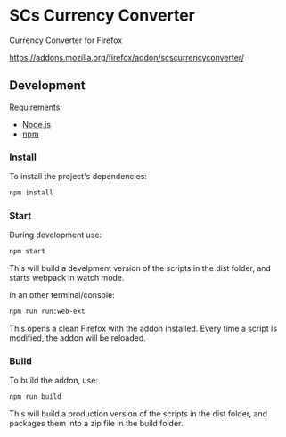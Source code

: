 # SCs Currency Converter

Currency Converter for Firefox

https://addons.mozilla.org/firefox/addon/scscurrencyconverter/

## Development

Requirements:

- [Node.js](https://nodejs.org/)
- [npm](https://github.com/npm/cli/releases/latest)

### Install

To install the project's dependencies:

```sh
npm install
```

### Start

During development use:

```sh
npm start
```

This will build a develpment version of the scripts in the dist folder, and starts webpack in watch mode.

In an other terminal/console:

```sh
npm run run:web-ext
```

This opens a clean Firefox with the addon installed. Every time a script is modified, the addon will be reloaded.

### Build

To build the addon, use:

```sh
npm run build
```

This will build a production version of the scripts in the dist folder, and packages them into a zip file in the build folder.
